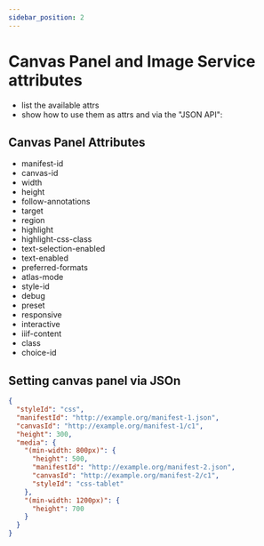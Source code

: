 ```yaml
---
sidebar_position: 2
---
```


# Canvas Panel and Image Service attributes

 - list the available attrs
 - show how to use them as attrs and via the "JSON API":


## Canvas Panel Attributes

 - manifest-id
 - canvas-id
 - width
 - height
 - follow-annotations
 - target
 - region
 - highlight
 - highlight-css-class
 - text-selection-enabled
 - text-enabled
 - preferred-formats
 - atlas-mode
 - style-id
 - debug
 - preset
 - responsive
 - interactive
 - iiif-content
 - class
 - choice-id
    

## Setting canvas panel via JSOn

```json
{
  "styleId": "css",
  "manifestId": "http://example.org/manifest-1.json",
  "canvasId": "http://example.org/manifest-1/c1",
  "height": 300,
  "media": {
    "(min-width: 800px)": { 
      "height": 500,
      "manifestId": "http://example.org/manifest-2.json",
      "canvasId": "http://example.org/manifest-2/c1",
      "styleId": "css-tablet"
    },
    "(min-width: 1200px)": {
      "height": 700
    }
  }
}
```

